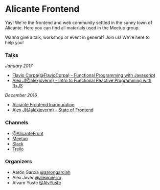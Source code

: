 # Alicante Frontend

Yay! We're the frontend and web community settled in the sunny town of Alicante. Here you can find all materials used in the Meetup group.

Wanna give a talk, workshop or event in general? Join us! We're here to help you!

### Talks

*January 2017*
- [Flavio Corpa(@FlavioCorpa) - Functional Programming with Javascript](https://goo.gl/Gstn4T)
- [Alex J(@alexjoverm) - Intro to Functional Reactive Programming with RxJS](https://alexjoverm.github.io/RxJS-FRP-talk)

*December 2016*
- [Alicante Frontend Inauguration](https://docs.google.com/presentation/d/1vccM0sKnBsm51ec2KhU7PDUvsfg0M02OzNpAJd-AUvc/edit?usp=sharing)
- [Alex J(@alexjoverm) - State of Frontend](https://drive.google.com/open?id=1yaicsHA8YZNP5_zRnwXVH3CCb-wzghRDYj_HdA_QkE0)

### Channels
- [@AlicanteFront](https://twitter.com/AlicanteFront)
- [Meetup](https://www.meetup.com/Alicante-Frontend/)
- [Slack](https://alicantefrontend.herokuapp.com/)
- [Trello](https://goo.gl/LYEX5D)

### Organizers
- Aarón García [@aarongarciah](https://twitter.com/aarongarciah)
- Alex Jover [@alexjoverm](https://twitter.com/alexjoverm)
- Alvaro Yuste [@AlvYuste](https://twitter.com/AlvYuste)
